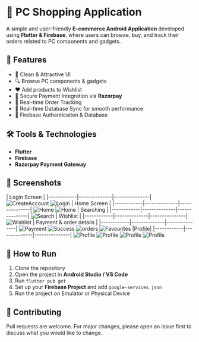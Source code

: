 # 🛒 PC Shopping Application

A simple and user-friendly **E-commerce Android Application** developed using **Flutter & Firebase**, where users can browse, buy, and track their orders related to PC components and gadgets.

## 🚀 Features

- 📱 Clean & Attractive UI
- 🔍 Browse PC components & gadgets
- ❤️ Add products to Wishlist
- 🛒 Secure Payment Integration via **Razorpay**
- 🚚 Real-time Order Tracking
- 🔄 Real-time Database Sync for smooth performance
- 📂 Firebase Authentication & Database

## 🛠️ Tools & Technologies

- **Flutter**
- **Firebase**
- **Razorpay Payment Gateway**

## 📸 Screenshots

| Login Screen |
|------------|--------------|---------------|
![CreateAccount](assets/Screenshots/Picture3.jpg)
![Login](assets/Screenshots/Picture4.jpg)
| Home Screen |
|------------|--------------|---------------|
![Home](assets/Screenshots/Picture5.jpg)
![Home](assets/Screenshots/Picture6.jpg)
| Searching |
|------------|--------------|---------------|
![Search](assets/Screenshots/Picture7.jpg)
| Wishlist |
|------------|--------------|---------------|
![Wishlist](assets/Screenshots/Picture8.jpg)
| Payment & order details |
|------------|--------------|---------------|
![Payment](assets/Screenshots/Picture9.jpg)
![Success](assets/Screenshots/Picture10.jpg)
![orders](assets/Screenshots/Picture11.jpg)
![Favourites](assets/Screenshots/Picture12.jpg)
|Profile|
|------------|--------------|---------------|
![Profile](assets/Screenshots/Picture13.jpg)
![Profile](assets/Screenshots/Picture14.jpg)
![Profile](assets/Screenshots/Picture15.jpg)
![Profile](assets/Screenshots/Picture16.jpg)


## 📌 How to Run

1. Clone the repository
2. Open the project in **Android Studio / VS Code**
3. Run `flutter pub get`
4. Set up your **Firebase Project** and add `google-services.json`
5. Run the project on Emulator or Physical Device

## 🤝 Contributing

Pull requests are welcome. For major changes, please open an issue first to discuss what you would like to change.


